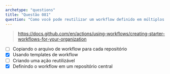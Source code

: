 ```yaml
---
archetype: "questions"
title: "Questão 081"
question: "Como você pode reutilizar um workflow definido em múltiplos repositórios? (Escolha duas.)"
---
```



> https://docs.github.com/en/actions/using-workflows/creating-starter-workflows-for-your-organization
- [ ] Copiando o arquivo de workflow para cada repositório
- [x] Usando templates de workflow
- [ ] Criando uma ação reutilizável
- [x] Definindo o workflow em um repositório central
